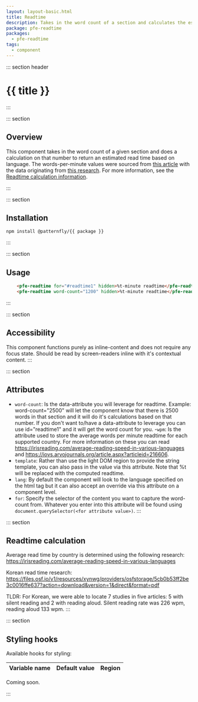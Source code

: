 ```yaml
---
layout: layout-basic.html
title: Readtime
description: Takes in the word count of a section and calculates the estimated read time based on language
package: pfe-readtime
packages:
  - pfe-readtime
tags:
  - component
---
```


::: section header
# {{ title }}
:::

::: section
## Overview

This component takes in the word count of a given section and does a calculation on that number to return an estimated read time based on language. The words-per-minute values were sourced from [this article](https://irisreading.com/average-reading-speed-in-various-languages) with the data originating from [this research](https://iovs.arvojournals.org/article.aspx?articleid=2166061). For more information, see the [Readtime calculation information](#readtime-calculation).

<pfe-readtime word-count="500" hidden>%t-minute readtime</pfe-readtime>
:::

::: section
## Installation

```shell
npm install @patternfly/{{ package }}
```
:::

::: section
## Usage

```html
    <pfe-readtime for="#readtime1" hidden>%t-minute readtime</pfe-readtime>
    <pfe-readtime word-count="1200" hidden>%t-minute readtime</pfe-readtime>
```
:::

::: section
## Accessibility
This component functions purely as inline-content and does not require any focus state.  Should be read by screen-readers inline with it's contextual content.
:::

::: section
## Attributes

- `word-count`:  Is the data-attribute you will leverage for readtime. Example: word-count="2500" will let the component know that there is 2500 words in that section and it will do it's calculations based on that number. If you don't want to/have a data-attribute to leverage you can use id="readtime1" and it will get the word count for you.
-`wpm`: Is the attribute used to store the average words per minute readtime for each supported country. For more information on these you can read https://irisreading.com/average-reading-speed-in-various-languages and https://iovs.arvojournals.org/article.aspx?articleid=216606.
- `template`: Rather than use the light DOM region to provide the string template, you can also pass in the value via this attribute. Note that %t will be replaced with the computed readtime.
- `lang`: By default the component will look to the language specified on the html tag but it can also accept an override via this attribute on a component level.
- `for`: Specify the selector of the content you want to capture the word-count from.  Whatever you enter into this attribute will be found using `document.querySelector(<for attribute value>)`.
:::

::: section
## Readtime calculation

Average read time by country is determined using the following research: https://irisreading.com/average-reading-speed-in-various-languages

Korean read time research:
https://files.osf.io/v1/resources/xynwg/providers/osfstorage/5cb0b53ff2be3c0016ffe637?action=download&version=1&direct&format=pdf

TLDR:
For Korean, we were able to locate 7 studies in five articles: 5 with silent reading and 2 with reading aloud. Silent reading rate was 226 wpm, reading aloud 133 wpm.
:::

::: section
## Styling hooks
Available hooks for styling:

| Variable name | Default value | Region |
| --- | --- | --- |

Coming soon.

:::